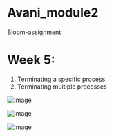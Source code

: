 # Avani_module2
Bloom-assignment

# Week 5:

1) Terminating a specific process
2) Terminating multiple processes

![image](https://user-images.githubusercontent.com/61084224/119556866-21e42300-bdbd-11eb-8192-2269a4255a3d.png)

![image](https://user-images.githubusercontent.com/61084224/119557254-915a1280-bdbd-11eb-9755-535dc4fd960a.png)

![image](https://user-images.githubusercontent.com/61084224/119557273-98812080-bdbd-11eb-90b5-552186823e0e.png)

